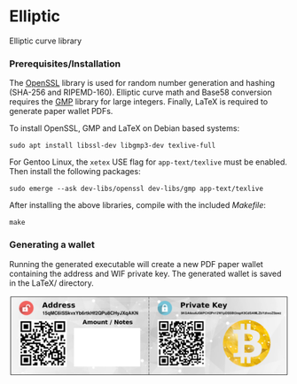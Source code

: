 # Elliptic

Elliptic curve library

### Prerequisites/Installation

The <a href="https://www.openssl.org/">OpenSSL</a> library is used for random 
number generation and hashing (SHA-256 and RIPEMD-160). Elliptic curve math and 
Base58 conversion requires the <a href="https://gmplib.org/">GMP</a> library 
for large integers. Finally, LaTeX is required to generate paper wallet PDFs.

To install OpenSSL, GMP and LaTeX on Debian based systems:

```
sudo apt install libssl-dev libgmp3-dev texlive-full 
```

For Gentoo Linux, the `xetex` USE flag for `app-text/texlive` must be enabled. 
Then install the following packages: 

```
sudo emerge --ask dev-libs/openssl dev-libs/gmp app-text/texlive
```

After installing the above libraries, compile with the included *Makefile*:

```
make
```

### Generating a wallet

Running the generated executable will create a new PDF paper wallet containing 
the address and WIF private key. The generated wallet is saved in the LaTeX/ 
directory. 

![Paper wallet screenshot](LaTeX/images/example.png)
